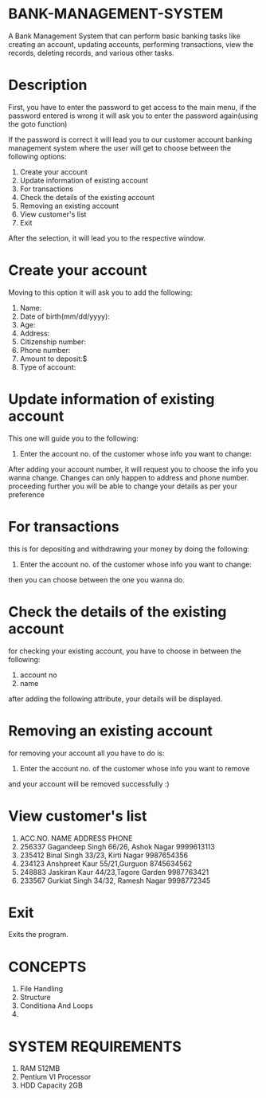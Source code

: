 # BANK-MANAGEMENT-SYSTEM

A Bank Management System that can perform basic banking tasks like 
creating an account, 
updating accounts, 
performing transactions, 
view the records, 
deleting records, 
and various other tasks.



# Description 

First, you have to enter the password to get access to the main menu, if the password entered is wrong it will ask you to enter the password again(using the goto function)


If the password is correct it will lead you to our customer account banking management system where the user will get to choose between the following options:

1. Create your account
2. Update information of existing account
3. For transactions
4. Check the details of the existing account
5. Removing an existing account
6. View customer's list
7. Exit


After the selection, it will lead you to the respective window.


# Create your account

Moving to this option it will ask you to add the following:
1. Name:
2. Date of birth(mm/dd/yyyy):
3. Age:
4. Address:
5. Citizenship number:
6. Phone number:
7. Amount to deposit:$
8. Type of account:


# Update information of existing account

This one will guide you to the following:

1. Enter the account no. of the customer whose info you want to change:

After adding your account number, it will request you to choose the info you wanna change. Changes can only happen to address and phone number. proceeding further you will be able to change your details as per your preference


# For transactions

this is for depositing and withdrawing your money by doing the following:
1. Enter the account no. of the customer whose info you want to change:

then you can choose between the one you wanna do. 



# Check the details of the existing account

for checking your existing account, you have to choose in between the following:
1. account no
2. name

after adding the following attribute, your details will be displayed.

# Removing an existing account

for removing your account all you have to do is:
1. Enter the account no. of the customer whose info you want to remove

and your account will be removed successfully :)



# View customer's list

1. ACC.NO.               NAME                        ADDRESS                      PHONE
2. 256337                Gagandeep Singh             66/26, Ashok Nagar           9999613113
3. 235412                Binal Singh                 33/23, Kirti Nagar           9987654356
4. 234123                Anshpreet Kaur              55/21,Gurguon                8745634562
5. 248883                Jaskiran Kaur               44/23,Tagore Garden          9987763421
6. 233567                Gurkiat Singh               34/32, Ramesh Nagar          9998772345


# Exit

Exits the program.

# CONCEPTS

1. File Handling 
2. Structure
3. Conditiona And Loops
4. 

# SYSTEM REQUIREMENTS
1. RAM 512MB
2. Pentium VI Processor
3. HDD Capacity 2GB

